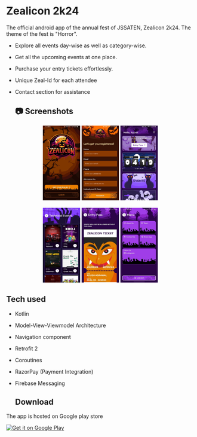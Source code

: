 # Zealicon 2k24
The official android app of the annual fest of JSSATEN, Zealicon 2k24. The theme of the fest is "Horror".

- Explore all events day-wise as well as category-wise.
- Get all the upcoming events at one place.
- Purchase your entry tickets effortlessly.
- Unique Zeal-Id for each attendee
- Contact section for assistance

  ## 📷 Screenshots
<div align="center">
  <img src="https://github.com/shags8/Zealicon_2K24/blob/master/app/src/main/res/drawable/11.jpg" width="100" height="200">
  <img src="https://github.com/shags8/Zealicon_2K24/blob/master/app/src/main/res/drawable/12.jpg" width="100" height="200">
  <img src="https://github.com/shags8/Zealicon_2K24/blob/master/app/src/main/res/drawable/13.jpg" width="100" height="200">

</div>
<br>
<div align="center">
  <img src="https://github.com/shags8/Zealicon_2K24/blob/master/app/src/main/res/drawable/14.jpg" width="100" height="200">
  <img src="https://github.com/shags8/Zealicon_2K24/blob/master/app/src/main/res/drawable/15.jpg" width="100" height="200">
  <img src="https://github.com/shags8/Zealicon_2K24/blob/master/app/src/main/res/drawable/16.jpg" width="100" height="200">

</div>


## Tech used
- Kotlin
- Model-View-Viewmodel Architecture
- Navigation component
- Retrofit 2
- Coroutines
- RazorPay (Payment Integration)
- Firebase Messaging

  ## Download 

The app is hosted on Google play store

<a href="https://play.google.com/store/apps/details?id=com.zealicon_2024">
  <img src="https://play.google.com/intl/en_us/badges/static/images/badges/en_badge_web_generic.png" width="200" height="80" alt="Get it on Google Play">
</a>
